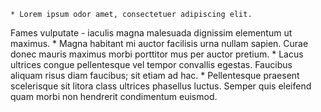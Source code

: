     * Lorem ipsum odor amet, consectetuer adipiscing elit.
Fames vulputate - iaculis magna malesuada dignissim elementum ut maximus.
    * Magna habitant mi auctor facilisis
urna nullam sapien. Curae donec mauris maximus morbi
porttitor mus per auctor pretium.
    * Lacus ultrices congue pellentesque vel tempor convallis egestas. Faucibus aliquam risus diam faucibus; sit etiam ad hac.
    * Pellentesque praesent scelerisque sit litora class ultrices phasellus luctus. Semper quis eleifend quam morbi non hendrerit condimentum euismod.